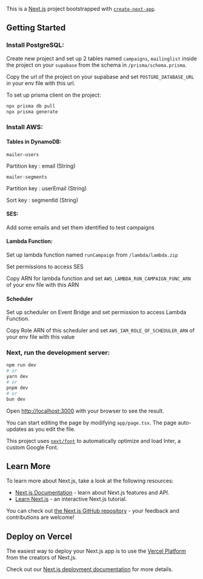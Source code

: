 This is a [Next.js](https://nextjs.org/) project bootstrapped with [`create-next-app`](https://github.com/vercel/next.js/tree/canary/packages/create-next-app).

## Getting Started

### Install PostgreSQL:

Create new project and set up 2 tables named `campaigns`, `mailinglist` inside the project on your `supabase` from the schema in `/prisma/schema.prisma`.

Copy the url of the project on your supabase and set `POSTGRE_DATABASE_URL` in your env file with this url.

To set up prisma client on the project:

```bash
npx prisma db pull
npx prisma generate
```

### Install AWS:

#### Tables in DynamoDB:

`mailer-users`

Partition key : email (String)

`mailer-segments`

Partition key : userEmail (String)

Sort key : segmentId (String)

#### SES:

Add some emails and set them identified to test campaigns

#### Lambda Function:

Set up lambda function named `runCampaign` from `/lambda/lambda.zip`

Set permissions to access SES

Copy ARN for lambda function and set `AWS_LAMBDA_RUN_CAMPAIGN_FUNC_ARN` of your env file with this ARN

#### Scheduler

Set up scheduler on Event Bridge and set permission to access Lambda Function.

Copy Role ARN of this scheduler and set `AWS_IAM_ROLE_OF_SCHEDULER_ARN` of your env file with this value

### Next, run the development server:

```bash
npm run dev
# or
yarn dev
# or
pnpm dev
# or
bun dev
```

Open [http://localhost:3000](http://localhost:3000) with your browser to see the result.

You can start editing the page by modifying `app/page.tsx`. The page auto-updates as you edit the file.

This project uses [`next/font`](https://nextjs.org/docs/basic-features/font-optimization) to automatically optimize and load Inter, a custom Google Font.

## Learn More

To learn more about Next.js, take a look at the following resources:

- [Next.js Documentation](https://nextjs.org/docs) - learn about Next.js features and API.
- [Learn Next.js](https://nextjs.org/learn) - an interactive Next.js tutorial.

You can check out [the Next.js GitHub repository](https://github.com/vercel/next.js/) - your feedback and contributions are welcome!

## Deploy on Vercel

The easiest way to deploy your Next.js app is to use the [Vercel Platform](https://vercel.com/new?utm_medium=default-template&filter=next.js&utm_source=create-next-app&utm_campaign=create-next-app-readme) from the creators of Next.js.

Check out our [Next.js deployment documentation](https://nextjs.org/docs/deployment) for more details.
